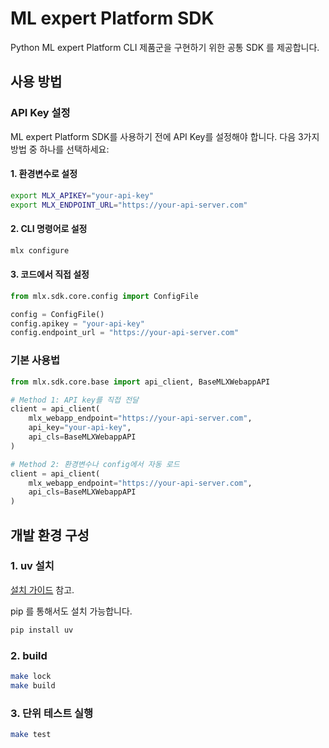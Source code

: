 # ML expert Platform SDK

Python ML expert Platform CLI 제품군을 구현하기 위한 공통 SDK 를 제공합니다.

## 사용 방법

### API Key 설정

ML expert Platform SDK를 사용하기 전에 API Key를 설정해야 합니다. 다음 3가지 방법 중 하나를 선택하세요:

#### 1. 환경변수로 설정
```bash
export MLX_APIKEY="your-api-key"
export MLX_ENDPOINT_URL="https://your-api-server.com"
```

#### 2. CLI 명령어로 설정
```bash
mlx configure
```

#### 3. 코드에서 직접 설정
```python
from mlx.sdk.core.config import ConfigFile

config = ConfigFile()
config.apikey = "your-api-key"
config.endpoint_url = "https://your-api-server.com"
```

### 기본 사용법

```python
from mlx.sdk.core.base import api_client, BaseMLXWebappAPI

# Method 1: API key를 직접 전달
client = api_client(
    mlx_webapp_endpoint="https://your-api-server.com",
    api_key="your-api-key",
    api_cls=BaseMLXWebappAPI
)

# Method 2: 환경변수나 config에서 자동 로드
client = api_client(
    mlx_webapp_endpoint="https://your-api-server.com",
    api_cls=BaseMLXWebappAPI
)
```

## 개발 환경 구성

### 1. uv 설치

[설치 가이드](https://docs.astral.sh/uv/getting-started/installation/) 참고.

pip 를 통해서도 설치 가능합니다.

```bash
pip install uv
```

### 2. build

```bash
make lock
make build
```

### 3. 단위 테스트 실행

```bash
make test
```
